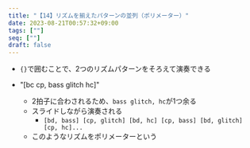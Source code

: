 ```yaml
---
title: "【14】リズムを揃えたパターンの並列（ポリメーター）"
date: 2023-08-21T00:57:32+09:00
tags: [""]
seq: [""]
draft: false
---
```


- `{}`で囲むことで、2つのリズムパターンをそろえて演奏できる
  
- "[bc cp, bass glitch hc]"
  - 2拍子に合わされるため、`bass glitch, hc`が1つ余る
  - スライドしながら演奏される
    - `[bd, bass] [cp, glitch] [bd, hc] [cp, bass] [bd, glitch] [cp, hc]...`
  - このようなリズムをポリメーターという